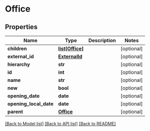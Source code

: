# Office

## Properties
Name | Type | Description | Notes
------------ | ------------- | ------------- | -------------
**children** | [**list[Office]**](Office.md) |  | [optional] 
**external_id** | [**ExternalId**](ExternalId.md) |  | [optional] 
**hierarchy** | **str** |  | [optional] 
**id** | **int** |  | [optional] 
**name** | **str** |  | [optional] 
**new** | **bool** |  | [optional] 
**opening_date** | **date** |  | [optional] 
**opening_local_date** | **date** |  | [optional] 
**parent** | [**Office**](Office.md) |  | [optional] 

[[Back to Model list]](../README.md#documentation-for-models) [[Back to API list]](../README.md#documentation-for-api-endpoints) [[Back to README]](../README.md)

